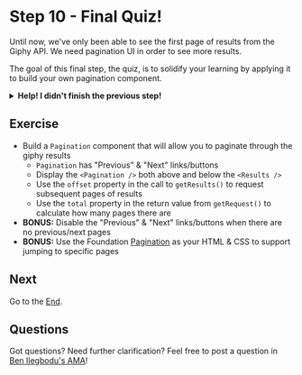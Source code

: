 # Step 10 - Final Quiz!

Until now, we've only been able to see the first page of results from the Giphy API. We need pagination UI in order to see more results.

The goal of this final step, the quiz, is to solidify your learning by applying it to build your own pagination component.

<details>
  <summary><b>Help! I didn't finish the previous step!</b></summary>

If you didn't successfully complete the previous step, you can jump right in by copying the step.

Complete the [setup instructions](../00-begin) if you have not yet followed them.

Ensure you're in the root folder of the repo:

```sh
cd react-workshop
```

Remove the existing workshop directory if you had previously started elsewhere:

```sh
rm -rf src/workshop
```

Copy the previous step as a starting point:

```sh
cp -r src/react/09-loading-states src/workshop
```

Ensure [`src/index.js`](../index.js#L3) is still pointing to the `workshop` App:

```js
import App from './workshop/App'
```

Start the app:

```sh
npm start
```

After the app is initially built, a new browser window should open up at [http://localhost:3000/](http://localhost:3000/), and you should be able to continue on with the tasks below.

</details>

## Exercise

- Build a `Pagination` component that will allow you to paginate through the giphy results
  - `Pagination` has "Previous" & "Next" links/buttons
  - Display the `<Pagination />` both above and below the `<Results />`
  - Use the `offset` property in the call to `getResults()` to request subsequent pages of results
  - Use the `total` property in the return value from `getRequest()` to calculate how many pages there are
- **BONUS:** Disable the "Previous" & "Next" links/buttons when there are no previous/next pages
- **BONUS:** Use the Foundation [Pagination](https://get.foundation/sites/docs/pagination.html) as your HTML & CSS to support jumping to specific pages

## Next

Go to the [End](../end/).

## Questions

Got questions? Need further clarification? Feel free to post a question in [Ben Ilegbodu's AMA](http://www.benmvp.com/ama/)!
